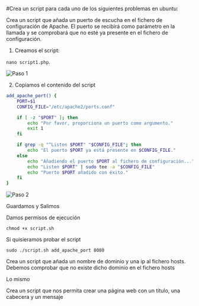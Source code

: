 #Crea un script para cada uno de los siguientes problemas en ubuntu:
 
Crea un script que añada un puerto de escucha en el fichero de configuración de Apache. El puerto se recibirá como parámetro en la llamada y se comprobará que no esté ya presente en el fichero de configuración.

1. Creamos el script:

`nano script1.php`.

 ![Paso 1](images/paso1.PNG)

2. Copiamos el contenido del script

```bash
add_apache_port() {
    PORT=$1
    CONFIG_FILE="/etc/apache2/ports.conf"

    if [ -z "$PORT" ]; then
        echo "Por favor, proporciona un puerto como argumento."
        exit 1
    fi

    if grep -q "^Listen $PORT" "$CONFIG_FILE"; then
        echo "El puerto $PORT ya está presente en $CONFIG_FILE."
    else
        echo "Añadiendo el puerto $PORT al fichero de configuración..."
        echo "Listen $PORT" | sudo tee -a "$CONFIG_FILE"
        echo "Puerto $PORT añadido con éxito."
    fi
}
```

 ![Paso 2](images/paso2.PNG)

 Guardamos y Salimos

 Damos permisos de ejecución

 `chmod +x script.sh`

 Si quisieramos probar el script

 `sudo ./script.sh add_apache_port 8080`


Crea un script que añada un nombre de dominio y una ip al fichero hosts. Debemos comprobar que no existe dicho dominio en el fichero hosts

Lo mismo

Crea un script que nos permita crear una página web con un título, una cabecera y un mensaje
